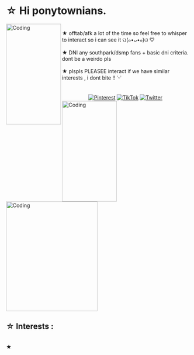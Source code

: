 #  ☆ Hi ponytownians.
<img align="left" alt="Coding" src="https://github.com/k4len/k4len/assets/141467087/5fef1cb2-e05e-48b9-8657-f8460f8716d9" width="150" height="275">
<br>★ offtab/afk a lot of the time so feel free to whisper to interact so i can see it  ପ(๑•ᴗ•๑)ଓ ♡<br><br>★ DNI any southpark/dsmp fans + basic dni criteria. dont be a weirdo pls<br><br>★ plspls PLEASEE interact if we have similar interests , i dont bite !! ˙ᵕ˙
<br>　  <br>

　 　  　  　   [![Pinterest](https://img.shields.io/badge/Pinterest-%23E60023.svg?logo=Pinterest&logoColor=white)](https://pinterest.com/@k4lenn) [![TikTok](https://img.shields.io/badge/TikTok-%23000000.svg?logo=TikTok&logoColor=white)](https://tiktok.com/@k1lrzr) [![Twitter](https://img.shields.io/badge/Twitter-%231DA1F2.svg?logo=Twitter&logoColor=white)](https://twitter.com/lcvlix) 
<img align="left" alt="Coding" src="https://github.com/k4len/k4len/assets/141467087/5fef1cb2-e05e-48b9-8657-f8460f8716d9" width="150" height="275">
<br>　  <br>
<br>　  <br>
<img alt="Coding" src="https://github.com/k4len/k4len/assets/141467087/eabf1acf-5c9b-4aae-8bbb-5239a95ef96b" width="250" height="300">


## ☆ Interests :
<br>★ <br>


